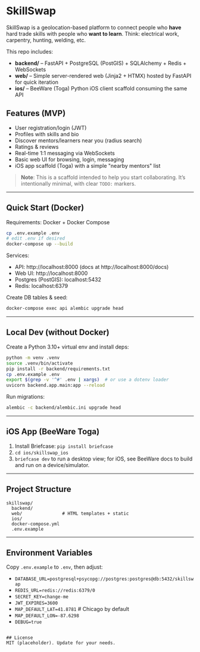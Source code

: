 # SkillSwap

SkillSwap is a geolocation-based platform to connect people who **have** hard trade skills with people who **want to learn**. Think: electrical work, carpentry, hunting, welding, etc.

This repo includes:
- **backend/** – FastAPI + PostgreSQL (PostGIS) + SQLAlchemy + Redis + WebSockets
- **web/** – Simple server-rendered web (Jinja2 + HTMX) hosted by FastAPI for quick iteration
- **ios/** – BeeWare (Toga) Python iOS client scaffold consuming the same API

## Features (MVP)
- User registration/login (JWT)
- Profiles with skills and bio
- Discover mentors/learners near you (radius search)
- Ratings & reviews
- Real-time 1:1 messaging via WebSockets
- Basic web UI for browsing, login, messaging
- iOS app scaffold (Toga) with a simple "nearby mentors" list

> **Note**: This is a scaffold intended to help you start collaborating. It’s intentionally minimal, with clear `TODO:` markers.

---

## Quick Start (Docker)
Requirements: Docker + Docker Compose

```bash
cp .env.example .env
# edit .env if desired
docker-compose up --build
```

Services:
- API: http://localhost:8000 (docs at http://localhost:8000/docs)
- Web UI: http://localhost:8000
- Postgres (PostGIS): localhost:5432
- Redis: localhost:6379

Create DB tables & seed:
```bash
docker-compose exec api alembic upgrade head
```

---

## Local Dev (without Docker)
Create a Python 3.10+ virtual env and install deps:

```bash
python -m venv .venv
source .venv/bin/activate
pip install -r backend/requirements.txt
cp .env.example .env
export $(grep -v '^#' .env | xargs)  # or use a dotenv loader
uvicorn backend.app.main:app --reload
```

Run migrations:
```bash
alembic -c backend/alembic.ini upgrade head
```

---

## iOS App (BeeWare Toga)
1. Install Briefcase: `pip install briefcase`
2. `cd ios/skillswap_ios`
3. `briefcase dev` to run a desktop view; for iOS, see BeeWare docs to build and run on a device/simulator.

---

## Project Structure
```
skillswap/
  backend/
  web/               # HTML templates + static
  ios/
  docker-compose.yml
  .env.example
```

---

## Environment Variables
Copy `.env.example` to `.env`, then adjust:
- `DATABASE_URL=postgresql+psycopg://postgres:postgres@db:5432/skillswap`
- `REDIS_URL=redis://redis:6379/0`
- `SECRET_KEY=change-me`
- `JWT_EXPIRES=3600`
- `MAP_DEFAULT_LAT=41.8781`  # Chicago by default
- `MAP_DEFAULT_LON=-87.6298`
- `DEBUG=true`
```

## License
MIT (placeholder). Update for your needs.
